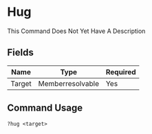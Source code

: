 # Hug

This Command Does Not Yet Have A Description

## Fields

| Name | Type | Required |
|------|------|----------|
| Target | Memberresolvable | Yes |

## Command Usage
```
?hug <target>
```